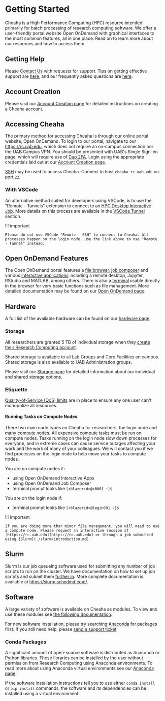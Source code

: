 # Getting Started

Cheaha is a High Performance Computing (HPC) resource intended primarily for batch processing of research computing software. We offer a user-friendly portal website Open OnDemand with graphical interfaces to the most common features, all in one place. Read on to learn more about our resources and how to access them.

## Getting Help

Please [Contact Us](../index.md#contact-us) with requests for support. Tips on getting effective support are [here](../help/support.md), and our frequently asked questions are [here](../help/faq.md).

## Account Creation

Please visit our [Account Creation page](../account_management/cheaha_account.md) for detailed instructions on creating a Cheaha account.

## Accessing Cheaha

The primary method for accessing Cheaha is through our online portal website, Open OnDemand. To login to our portal, navigate to our <https://rc.uab.edu>, which does not require an on-campus connection nor the UAB Campus VPN. You should be presented with UAB's Single Sign-on page, which will require use of [Duo 2FA](https://www.uab.edu/it/home/security/2-factor). Login using the appropriate credentials laid out at our [Account Creation page](../account_management/cheaha_account.md).

[SSH](../uab_cloud/remote_access.md#command-line-via-ssh) may be used to access Cheaha. Connect to host `cheaha.rc.uab.edu` on port `22`.

### With VSCode

An alternative method suited for developers using VSCode, is to use the "Remote - Tunnels" extension to connect to an [HPC Desktop Interactive Job](./open_ondemand/ood_interactive.md#hpc-desktop). More details on this process are available in the [VSCode Tunnel](./open_ondemand/ood_interactive.md#visual-studio-code-remote-tunnel) section.

<!-- markdownlint-disable MD046 -->
!!! important

    Please do not use VSCode "Remote - SSH" to connect to Cheaha. All processes happen on the login node. Use the link above to use "Remote - Tunnel" instead.
<!-- markdownlint-enable MD046 -->

## Open OnDemand Features

The Open OnDemand portal features a [file browser](./open_ondemand/ood_files.md), [job composer](./open_ondemand/ood_jobs.md) and various [interactive applications](./open_ondemand/ood_interactive.md) including a remote desktop, Jupyter, RStudio and MATLAB, among others. There is also a [terminal](./open_ondemand/ood_main.md#shell-access) usable directly in the browser for very basic functions such as file management. More detailed documentation may be found on our [Open OnDemand page](./open_ondemand/ood_main.md).

## Hardware

A full list of the available hardware can be found on our [hardware page](./hardware.md).

### Storage

All researchers are granted 5 TB of individual storage when they [create their Research Computing account](../account_management/cheaha_account.md).

Shared storage is available to all Lab Groups and Core Facilities on campus. Shared storage is also available to UAB Administration groups.

Please visit our [Storage page](../data_management/storage.md) for detailed information about our individual and shared storage options.

### Etiquette

[Quality-of-Service (QoS) limits](hardware.md#quality-of-service-qos-limits) are in place to ensure any one user can't monopolize all resources.

#### Running Tasks on Compute Nodes

There two main node types on Cheaha for researchers, the login node and many compute nodes. All expensive compute tasks must be run on compute nodes. Tasks running on the login node slow down processes for everyone, and in extreme cases can cause service outages affecting your work and the work of many of your colleagues. We will contact you if we find processes on the login node to help move your tasks to compute nodes.

You are on compute nodes if:

- using Open OnDemand Interactive Apps
- using Open OnDemand Job Composer
- terminal prompt looks like `[<blazerid>@c0001 ~]$`

You are on the login node if:

- terminal prompt looks like `[<blazerid>@login001 ~]$`

<!-- markdownlint-disable MD046 -->
!!! important

    If you are doing more than minor file management, you will need to use a compute node. Please request an interactive session at [https://rc.uab.edu](https://rc.uab.edu) or through a job submitted using [Slurm](./slurm/introduction.md).
<!-- markdownlint-enable MD046 -->

## Slurm

Slurm is our job queueing software used for submitting any number of job scripts to run on the cluster. We have documentation on how to set up job scripts and submit them [further in](./slurm/introduction.md). More complete documentation is available at <https://slurm.schedmd.com/>.

## Software

A large variety of software is available on Cheaha as modules. To view and use these modules see [the following documentation](./software/modules.md).

For new software installation, please try searching [Anaconda](../workflow_solutions/using_anaconda.md) for packages first. If you still need help, please [send a support ticket](../help/support.md)

### Conda Packages

A significant amount of open-source software is distributed as Anaconda or Python libraries. These libraries can be installed by the user without permission from Research Computing using Anaconda environments. To read more about using Anaconda virtual environments see our [Anaconda page](./software/software.md#anaconda-on-cheaha).

If the software installation instructions tell you to use either `conda install` or `pip install` commands, the software and its dependencies can be installed using a virtual environment.
